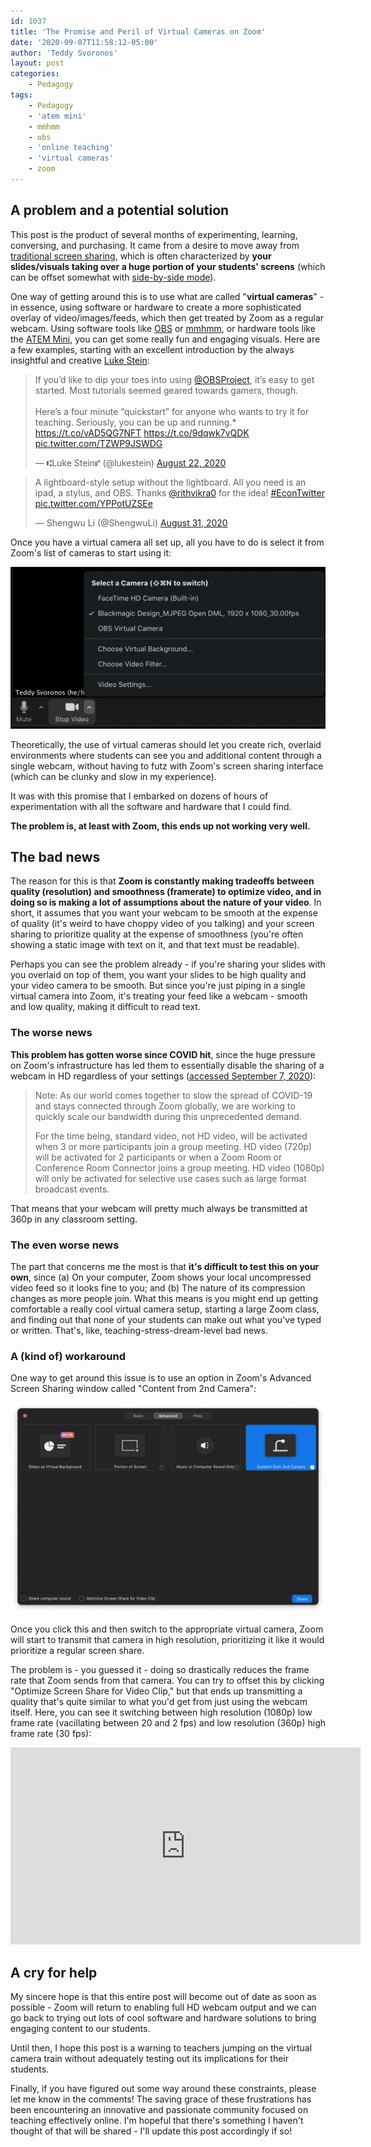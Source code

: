 ```yaml
---
id: 1037
title: 'The Promise and Peril of Virtual Cameras on Zoom'
date: '2020-09-07T11:58:12-05:00'
author: 'Teddy Svoronos'
layout: post
categories:
    - Pedagogy
tags:
    - Pedagogy
    - 'atem mini'
    - mmhmm
    - obs
    - 'online teaching'
    - 'virtual cameras'
    - zoom
---
```


<h2>A problem and a potential solution</h2>
<p>This post is the product of several months of experimenting, learning, conversing, and purchasing. It came from a desire to move away from <a href="https://twitter.com/tedsvo/status/1286299229116301314?s=21">traditional screen sharing</a>, which is often characterized by <strong>your slides/visuals taking over a huge portion of your students' screens</strong> (which can be offset somewhat with <a href="https://support.zoom.us/hc/en-us/articles/115004802843-Side-by-side-Mode-for-screen-sharing">side-by-side mode</a>).</p>
<p>One way of getting around this is to use what are called &quot;<strong>virtual cameras</strong>&quot; - in essence, using software or hardware to create a more sophisticated overlay of video/images/feeds, which then get treated by Zoom as a regular webcam. Using software tools like <a href="https://obsproject.com">OBS</a> or <a href="https://www.mmhmm.app">mmhmm</a>, or hardware tools like the <a href="https://www.blackmagicdesign.com/products/atemmini">ATEM Mini</a>, you can get some really fun and engaging visuals. Here are a few examples, starting with an excellent introduction by the always insightful and creative <a href="https://twitter.com/lukestein/status/1297306413358866433">Luke Stein</a>:</p>
</div>

<blockquote class="twitter-tweet"><p lang="en" dir="ltr">If you’d like to dip your toes into using <a href="https://twitter.com/OBSProject?ref_src=twsrc%5Etfw">@OBSProject</a>, it’s easy to get started. Most tutorials seemed geared towards gamers, though.<br><br>Here’s a four minute “quickstart” for anyone who wants to try it for teaching. Seriously, you can be up and running.* <a href="https://t.co/vAD5QG7NFT">https://t.co/vAD5QG7NFT</a> <a href="https://t.co/9dqwk7vQDK">https://t.co/9dqwk7vQDK</a> <a href="https://t.co/TZWP9JSWDG">pic.twitter.com/TZWP9JSWDG</a></p>&mdash; ⑆Luke Stein⑈ (@lukestein) <a href="https://twitter.com/lukestein/status/1297306413358866433?ref_src=twsrc%5Etfw">August 22, 2020</a></blockquote> <script async src="https://platform.twitter.com/widgets.js" charset="utf-8"></script>

<blockquote class="twitter-tweet"><p lang="en" dir="ltr">A lightboard-style setup without the lightboard. All you need is an ipad, a stylus, and OBS. Thanks <a href="https://twitter.com/rithvikra0?ref_src=twsrc%5Etfw">@rithvikra0</a> for the idea! <a href="https://twitter.com/hashtag/EconTwitter?src=hash&amp;ref_src=twsrc%5Etfw">#EconTwitter</a> <a href="https://t.co/YPPotUZSEe">pic.twitter.com/YPPotUZSEe</a></p>&mdash; Shengwu Li (@ShengwuLi) <a href="https://twitter.com/ShengwuLi/status/1300529367827841032?ref_src=twsrc%5Etfw">August 31, 2020</a></blockquote> <script async src="https://platform.twitter.com/widgets.js" charset="utf-8"></script>


Once you have a virtual camera all set up, all you have to do is select it from Zoom's list of cameras to start using it:

![](/assets/img/2020-09-virtual-cameras.png)

Theoretically, the use of virtual cameras should let you create rich, overlaid environments where students can see you and additional content through a single webcam, without having to futz with Zoom's screen sharing interface (which can be clunky and slow in my experience).

It was with this promise that I embarked on dozens of hours of experimentation with all the software and hardware that I could find.

**The problem is, at least with Zoom, this ends up not working very well.**

## The bad news

The reason for this is that **Zoom is constantly making tradeoffs between quality (resolution) and smoothness (framerate) to optimize video, and in doing so is making a lot of assumptions about the nature of your video**. In short, it assumes that you want your webcam to be smooth at the expense of quality (it's weird to have choppy video of you talking) and your screen sharing to prioritize quality at the expense of smoothness (you're often showing a static image with text on it, and that text must be readable).

Perhaps you can see the problem already - if you're sharing your slides with you overlaid on top of them, you want your slides to be high quality and your video camera to be smooth. But since you're just piping in a single virtual camera into Zoom, it's treating your feed like a webcam - smooth and low quality, making it difficult to read text.

### The worse news

**This problem has gotten worse since COVID hit**, since the huge pressure on Zoom's infrastructure has led them to essentially disable the sharing of a webcam in HD regardless of your settings ([accessed September 7, 2020](https://support.zoom.us/hc/en-us/articles/207347086-Group-HD)):

> Note: As our world comes together to slow the spread of COVID-19 and stays connected through Zoom globally, we are working to quickly scale our bandwidth during this unprecedented demand.
> 
> For the time being, standard video, not HD video, will be activated when 3 or more participants join a group meeting. HD video (720p) will be activated for 2 participants or when a Zoom Room or Conference Room Connector joins a group meeting. HD video (1080p) will only be activated for selective use cases such as large format broadcast events.

That means that your webcam will pretty much always be transmitted at 360p in any classroom setting.

### The even worse news

The part that concerns me the most is that **it's difficult to test this on your own**, since (a) On your computer, Zoom shows your local uncompressed video feed so it looks fine to you; and (b) The nature of its compression changes as more people join. What this means is you might end up getting comfortable a really cool virtual camera setup, starting a large Zoom class, and finding out that none of your students can make out what you've typed or written. That's, like, teaching-stress-dream-level bad news.

### A (kind of) workaround

One way to get around this issue is to use an option in Zoom's Advanced Screen Sharing window called "Content from 2nd Camera":

![](/assets/img/2020-09-second-camera.png)

Once you click this and then switch to the appropriate virtual camera, Zoom will start to transmit that camera in high resolution, prioritizing it like it would prioritize a regular screen share.

The problem is - you guessed it - doing so drastically reduces the frame rate that Zoom sends from that camera. You can try to offset this by clicking "Optimize Screen Share for Video Clip," but that ends up transmitting a quality that's quite similar to what you'd get from just using the webcam itself. Here, you can see it switching between high resolution (1080p) low frame rate (vacillating between 20 and 2 fps) and low resolution (360p) high frame rate (30 fps):

<iframe width="560" height="315" src="https://www.youtube.com/embed/YaW_GCNDsJ0?si=vx74rrrMCCLMSqTf" title="YouTube video player" frameborder="0" allow="accelerometer; autoplay; clipboard-write; encrypted-media; gyroscope; picture-in-picture; web-share" referrerpolicy="strict-origin-when-cross-origin" allowfullscreen></iframe>

## A cry for help

My sincere hope is that this entire post will become out of date as soon as possible - Zoom will return to enabling full HD webcam output and we can go back to trying out lots of cool software and hardware solutions to bring engaging content to our students.

Until then, I hope this post is a warning to teachers jumping on the virtual camera train without adequately testing out its implications for their students.

Finally, if you have figured out some way around these constraints, please let me know in the comments! The saving grace of these frustrations has been encountering an innovative and passionate community focused on teaching effectively online. I'm hopeful that there's something I haven't thought of that will be shared - I'll update this post accordingly if so!
